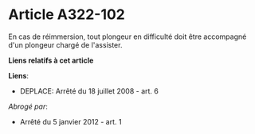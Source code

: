 # Article A322-102

En cas de réimmersion, tout plongeur en difficulté doit être accompagné d'un plongeur chargé de l'assister.

**Liens relatifs à cet article**

**Liens**:

  - DEPLACE: Arrêté du 18 juillet 2008 - art. 6

_Abrogé par_:

  - Arrêté du 5 janvier 2012 - art. 1
